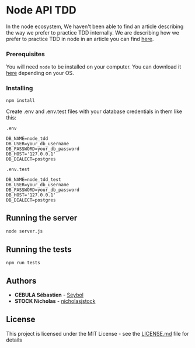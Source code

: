 # Node API TDD

In the node ecosystem, We haven't been able to find an article describing the way we prefer to practice TDD internally. We are describing how we prefer to practice TDD in node in an article you can find [here](https://www.gembani.com/fr/).

### Prerequisites

You will need `node` to be installed on your computer.
You can download it [here](https://nodejs.org/en/download/) depending on your OS.



### Installing

```
npm install
```

Create .env and .env.test files with your database credentials in them like this:

`.env`
```
DB_NAME=node_tdd
DB_USER=your_db_username
DB_PASSWORD=your_db_password
DB_HOST='127.0.0.1'
DB_DIALECT=postgres
```


`.env.test`
```
DB_NAME=node_tdd_test
DB_USER=your_db_username
DB_PASSWORD=your_db_password
DB_HOST='127.0.0.1'
DB_DIALECT=postgres
```

## Running the server

```
node server.js
```

## Running the tests

```
npm run tests
```

## Authors

* **CEBULA Sébastien** - [Seybol](https://github.com/Seybol)
* **STOCK Nicholas** - [nicholasjstock](https://github.com/nicholasjstock)

## License

This project is licensed under the MIT License - see the [LICENSE.md](LICENSE.md) file for details